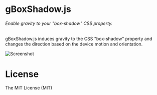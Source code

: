 gBoxShadow.js
============
###### Enable gravity to your "box-shadow" CSS property.

gBoxShadow.js induces gravity to the CSS "box-shadow" property and changes the direction based on the device motion and orientation. 

![Screenshot](http://i.imgur.com/U1iuGjE.gif)


License
===================
The MIT License (MIT)
